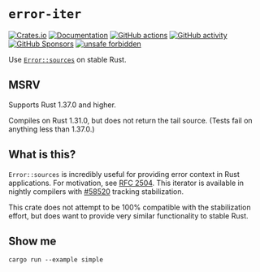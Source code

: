 # `error-iter`

[![Crates.io](https://img.shields.io/crates/v/error-iter)](https://crates.io/crates/error-iter "Crates.io version")
[![Documentation](https://img.shields.io/docsrs/error-iter)](https://docs.rs/error-iter "Documentation")
[![GitHub actions](https://img.shields.io/github/actions/workflow/status/parasyte/error-iter/ci.yml?branch=main)](https://github.com/parasyte/error-iter/actions "CI")
[![GitHub activity](https://img.shields.io/github/last-commit/parasyte/error-iter)](https://github.com/parasyte/error-iter/commits "Commit activity")
[![GitHub Sponsors](https://img.shields.io/github/sponsors/parasyte)](https://github.com/sponsors/parasyte "Sponsors")
[![unsafe forbidden](https://img.shields.io/badge/unsafe-forbidden-success.svg)](https://github.com/rust-secure-code/safety-dance/)

Use [`Error::sources`](https://doc.rust-lang.org/nightly/std/error/trait.Error.html#method.sources) on stable Rust.

## MSRV

Supports Rust 1.37.0 and higher.

Compiles on Rust 1.31.0, but does not return the tail source. (Tests fail on anything less than 1.37.0.)

## What is this?

`Error::sources` is incredibly useful for providing error context in Rust applications. For motivation, see [RFC 2504](https://github.com/rust-lang/rfcs/blob/master/text/2504-fix-error.md). This iterator is available in nightly compilers with [#58520](https://github.com/rust-lang/rust/issues/58520) tracking stabilization.

This crate does not attempt to be 100% compatible with the stabilization effort, but does want to provide very similar functionality to stable Rust.

## Show me

`cargo run --example simple`
